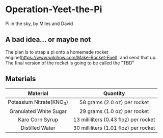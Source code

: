 # Operation-Yeet-the-Pi
Pi in the sky, by Miles and David

## A bad idea... or maybe not
The plan is to strap a pi onto a homemade rocket engine(https://www.wikihow.com/Make-Rocket-Fuel), and send that up. The final version of the rocket is going to be called the "TBD"
## Materials
|              Material              |                Quantity               |
|:----------------------------------:|:-------------------------------------:|
| Potassium Nitrate(KNO<sub>3</sub>) |      58 grams (2.0 oz) per rocket     |
|       Granulated White Sugar       |      29 grams (1.0 oz) per rocket     |
|           Karo Corn Syrup          |  13 milliliters (0.43 floz) per rocket |
|           Distilled Water          | 30 milliliters (1.01 floz) per rocket |

